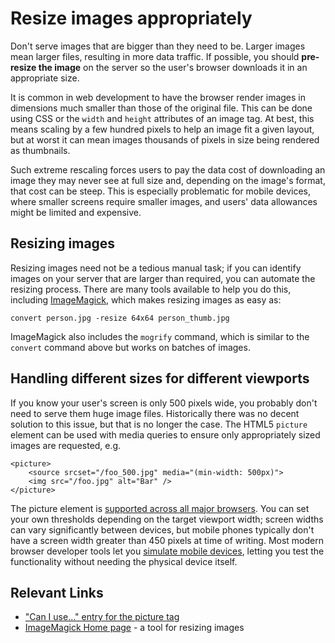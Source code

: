 # Resize images appropriately

Don't serve images that are bigger than they need to be. Larger images mean larger files, resulting in more data traffic. If possible, you should **pre-resize the image** on the server so the user's browser downloads it in an appropriate size.

It is common in web development to have the browser render images in dimensions much smaller than those of the original file. This can be done using CSS or the `width` and `height` attributes of an image tag. At best, this means scaling by a few hundred pixels to help an image fit a given layout, but at worst it can mean images thousands of pixels in size being rendered as thumbnails.

Such extreme rescaling forces users to pay the data cost of downloading an image they may never see at full size and, depending on the image's format, that cost can be steep. This is especially problematic for mobile devices, where smaller screens require smaller images, and users' data allowances might be limited and expensive.

## Resizing images

Resizing images need not be a tedious manual task; if you can identify images on your server that are larger than required, you can automate the resizing process. There are many tools available to help you do this, including [ImageMagick](https://imagemagick.org/index.php), which makes resizing images as easy as:

```
convert person.jpg -resize 64x64 person_thumb.jpg
```

ImageMagick also includes the `mogrify` command, which is similar to the `convert` command above but works on batches of images.

## Handling different sizes for different viewports

If you know your user's screen is only 500 pixels wide, you probably don't need to serve them huge image files. Historically there was no decent solution to this issue, but that is no longer the case. The HTML5 `picture` element can be used with media queries to ensure only appropriately sized images are requested, e.g.

```
<picture>
    <source srcset="/foo_500.jpg" media="(min-width: 500px)">
    <img src="/foo.jpg" alt="Bar" />
</picture>
```

The picture element is [supported across all major browsers](https://caniuse.com/picture). You can set your own thresholds depending on the target viewport width; screen widths can vary significantly between devices, but mobile phones typically don't have a screen width greater than 450 pixels at time of writing. Most modern browser developer tools let you [simulate mobile devices](https://developer.chrome.com/docs/devtools/device-mode/), letting you test the functionality without needing the physical device itself.

## Relevant Links

- ["Can I use..." entry for the picture tag](https://caniuse.com/picture)
- [ImageMagick Home page](https://imagemagick.org/index.php) - a tool for resizing images
